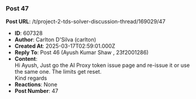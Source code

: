 ### Post 47
**Post URL**: /t/project-2-tds-solver-discussion-thread/169029/47
- **ID**: 607328
- **Author**: Carlton D'Silva (carlton)
- **Created At**: 2025-03-17T02:59:01.000Z
- **Reply To**: Post 46 (Ayush Kumar Shaw , 23f2001286)
- **Content**:  
  Hi Ayush,
Just go the AI Proxy token issue page and re-issue it or use the same one. The limits get reset.<br>
Kind regards
- **Reactions**: None
- **Post Number**: 47

